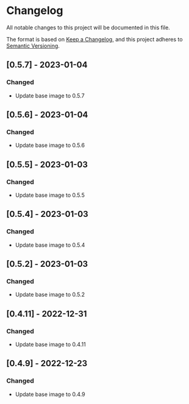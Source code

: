 # Changelog
All notable changes to this project will be documented in this file.

The format is based on [Keep a Changelog](https://keepachangelog.com/en/1.0.0/),
and this project adheres to [Semantic Versioning](https://semver.org/spec/v2.0.0.html).

## [0.5.7] - 2023-01-04
### Changed
- Update base image to 0.5.7

## [0.5.6] - 2023-01-04
### Changed
- Update base image to 0.5.6

## [0.5.5] - 2023-01-03
### Changed
- Update base image to 0.5.5

## [0.5.4] - 2023-01-03
### Changed
- Update base image to 0.5.4

## [0.5.2] - 2023-01-03
### Changed
- Update base image to 0.5.2

## [0.4.11] - 2022-12-31
### Changed
- Update base image to 0.4.11

## [0.4.9] - 2022-12-23
### Changed
- Update base image to 0.4.9
